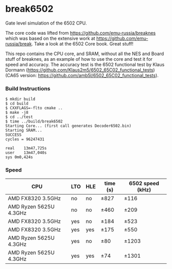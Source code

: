 # break6502

Gate level simulation of the 6502 CPU.  

The core code was lifted from https://github.com/emu-russia/breaknes which was based on the extensive work at https://github.com/emu-russia/break.
Take a look at the 6502 Core book. Great stuff!

This repo contains the CPU core, and SRAM, without all the NES and Board stuff of breaknes, as an example of how to use the core and test it for speed and accuracy.
The accuracy test is the 6502 functional test by Klaus Dormann (https://github.com/Klaus2m5/6502_65C02_functional_tests) (CA65 version: https://github.com/amb5l/6502_65C02_functional_tests).

### Build Instructions

```
$ mkdir build
$ cd build
$ CXXFLAGS=-flto cmake ..
$ make -j8
$ cd ../test
$ time ../build/break6502
Starting Core... (first call generates Decoder6502.bin)
Starting SRAM...
SUCCESS
cycles = 96247431

real	13m47,725s
user	13m47,040s
sys	0m0,424s
```

### Speed

| CPU | LTO | HLE | time (s) | 6502 speed (kHz) |
| --- | --- | --- | --- | --- |
| AMD FX8320 3.5GHz | no | no | ±827 | ±116 |
| AMD Ryzen 5625U 4.3GHz | no | no | ±460 | ±209 |
| AMD FX8320 3.5GHz | yes | no | ±184 | ±523 |
| AMD FX8320 3.5GHz | yes | yes | ±175 | ±550 |
| AMD Ryzen 5625U 4.3GHz | yes | no | ±80 | ±1203 |
| AMD Ryzen 5625U 4.3GHz | yes | yes | ±74 | ±1301 |
